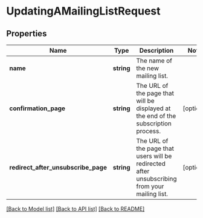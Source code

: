 # UpdatingAMailingListRequest

## Properties
Name | Type | Description | Notes
------------ | ------------- | ------------- | -------------
**name** | **string** | The name of the new mailing list. | 
**confirmation_page** | **string** | The URL of the page that will be displayed at the end of the subscription process. | [optional] 
**redirect_after_unsubscribe_page** | **string** | The URL of the page that users will be redirected after unsubscribing from your mailing list. | [optional] 

[[Back to Model list]](../README.md#documentation-for-models) [[Back to API list]](../README.md#documentation-for-api-endpoints) [[Back to README]](../README.md)


